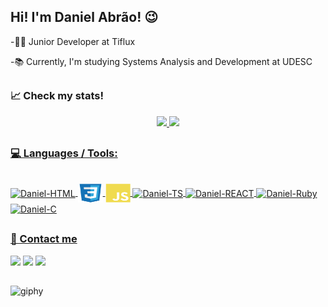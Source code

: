 ## Hi! I'm Daniel Abrão! 😉

-👨‍💻 Junior Developer at Tiflux

-📚 Currently, I'm studying Systems Analysis and Development at UDESC


##

### 📈 Check my stats!

<div align="center">
  <a href="https://github.com/abraodaniel">
  <img height="180em" src="https://github-readme-stats.vercel.app/api?username=abraodaniel&show_icons=true&theme=midnight-purple&include_all_commits=false&count_private=true"/>
  <img height="180em" src="https://github-readme-stats.vercel.app/api/top-langs/?username=abraodaniel&layout=compact&langs_count=7&theme=midnight-purple"/>
</div>
  
##
  
### 💻 Languages / Tools: 
  
<div style="display: inline_block"><br>
  <img align="center" alt="Daniel-HTML" height="30" width="40" src="https://cdn.jsdelivr.net/gh/devicons/devicon/icons/html5/html5-original.svg">
  <img align="center" alt="Daniel-CSS" height="30" width="40" src="https://raw.githubusercontent.com/devicons/devicon/master/icons/css3/css3-original.svg">
  <img align="center" alt="Daniel-Js" height="30" width="40" src="https://raw.githubusercontent.com/devicons/devicon/master/icons/javascript/javascript-plain.svg">
  <img align="center" alt="Daniel-TS" height="30" width="40" src="https://cdn.jsdelivr.net/gh/devicons/devicon/icons/typescript/typescript-original.svg">
  <img align="center" alt="Daniel-REACT" height="30" width="40" src="https://cdn.jsdelivr.net/gh/devicons/devicon/icons/react/react-original.svg">
  <img align="center" alt="Daniel-Ruby" height="30" width="40" src="https://cdn.jsdelivr.net/gh/devicons/devicon/icons/ruby/ruby-original.svg">
  <img align="center" alt="Daniel-C" height="30" width="40" src="https://cdn.jsdelivr.net/gh/devicons/devicon/icons/c/c-original.svg">
</div>


  
##
  
###  📲 Contact me
 
<div> 
  <a href = "mailto:abraodaniel@hotmail.com"><img src="https://img.shields.io/badge/-Outlook-%23333?style=for-the-badge&logo=gmail&logoColor=white" target="_blank"></a>
  <a href="https://www.linkedin.com/in/daniel-alexsandro-abrão-2002/" target="_blank"><img src="https://img.shields.io/badge/-LinkedIn-%230077B5?style=for-the-badge&logo=linkedin&logoColor=white" target="_blank"></a> 
  <a href = "mailto:danabrao@gmail.com"><img src="https://img.shields.io/badge/-Gmail-%23333?style=for-the-badge&logo=gmail&logoColor=white" target="_blank"></a>
 
##
 
</div>
  
![giphy](https://user-images.githubusercontent.com/101731254/185218186-c333a797-a8a4-4253-bcec-8dec2310d816.gif)
